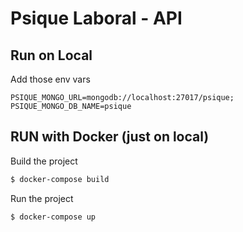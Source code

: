 # Psique Laboral - API

## Run on Local

Add those env vars

```  
PSIQUE_MONGO_URL=mongodb://localhost:27017/psique;
PSIQUE_MONGO_DB_NAME=psique
```

## RUN with Docker (just on local)

Build the project

```bash
$ docker-compose build
```

Run the project

```bash
$ docker-compose up
```
